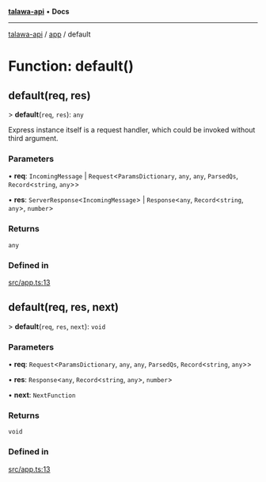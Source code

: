 [**talawa-api**](../../README.md) • **Docs**

***

[talawa-api](../../modules.md) / [app](../README.md) / default

# Function: default()

## default(req, res)

\> **default**(`req`, `res`): `any`

Express instance itself is a request handler, which could be invoked without
third argument.

### Parameters

• **req**: `IncomingMessage` \| `Request`\<`ParamsDictionary`, `any`, `any`, `ParsedQs`, `Record`\<`string`, `any`\>\>

• **res**: `ServerResponse`\<`IncomingMessage`\> \| `Response`\<`any`, `Record`\<`string`, `any`\>, `number`\>

### Returns

`any`

### Defined in

[src/app.ts:13](https://github.com/PalisadoesFoundation/talawa-api/blob/7fc9f13527dc6ead651f268e58527dcc279b95bc/src/app.ts#L13)

## default(req, res, next)

\> **default**(`req`, `res`, `next`): `void`

### Parameters

• **req**: `Request`\<`ParamsDictionary`, `any`, `any`, `ParsedQs`, `Record`\<`string`, `any`\>\>

• **res**: `Response`\<`any`, `Record`\<`string`, `any`\>, `number`\>

• **next**: `NextFunction`

### Returns

`void`

### Defined in

[src/app.ts:13](https://github.com/PalisadoesFoundation/talawa-api/blob/7fc9f13527dc6ead651f268e58527dcc279b95bc/src/app.ts#L13)
